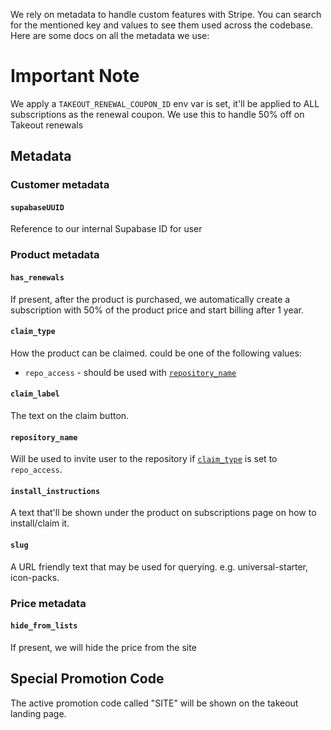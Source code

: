 We rely on metadata to handle custom features with Stripe. You can search for the mentioned key and values to see them used across the codebase. Here are some docs on all the metadata we use:

# Important Note

We apply a `TAKEOUT_RENEWAL_COUPON_ID` env var is set, it'll be applied to ALL subscriptions as the renewal coupon. We use this to handle 50% off on Takeout renewals

## Metadata

### Customer metadata

#### `supabaseUUID`

Reference to our internal Supabase ID for user

### Product metadata

#### `has_renewals`

If present, after the product is purchased, we automatically create a subscription with 50% of the product price and start billing after 1 year.

#### `claim_type`

How the product can be claimed. could be one of the following values:

- `repo_access` - should be used with [`repository_name`](#repository_name)

#### `claim_label`

The text on the claim button.

#### `repository_name`

Will be used to invite user to the repository if [`claim_type`](#claim_type) is set to `repo_access`.

#### `install_instructions`

A text that'll be shown under the product on subscriptions page on how to install/claim it.

#### `slug`

A URL friendly text that may be used for querying. e.g. universal-starter, icon-packs.

### Price metadata

#### `hide_from_lists`

If present, we will hide the price from the site

## Special Promotion Code

The active promotion code called "SITE" will be shown on the takeout landing page.
